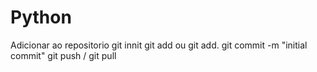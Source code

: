 # Python

Adicionar ao repositorio
git innit
git add ou git add.
git commit -m "initial commit"
git push / git pull
